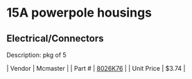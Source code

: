 # 15A powerpole housings
## Electrical/Connectors
Description: 	pkg of 5 

| Vendor | Mcmaster | 
| Part # | [8026K76](http://www.mcmaster.com/) | 
| Unit Price | $3.74 | 
